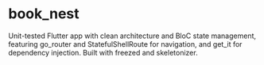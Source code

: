 # book_nest

Unit-tested Flutter app with clean architecture and BloC state management, featuring go_router and StatefulShellRoute for navigation, and get_it for dependency injection. Built with freezed and skeletonizer.
